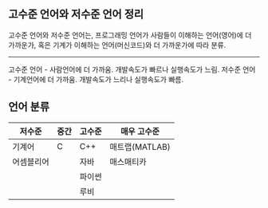 ## 고수준 언어와 저수준 언어 정리
고수준 언어와 저수준 언어는, 프로그래밍 언어가 사람들이 이해하는 언어(영어)에 더 가까운가, 혹은 기계가 이해하는 언어(머신코드)와 더 가까운가에 따라 분류.

***

고수준 언어 - 사람언어에 더 가까움. 개발속도가 빠르나 실행속도가 느림.
저수준 언어 - 기계언어에 더 가까움. 개발속도가 느리나 실행속도가 빠름.

언어 분류
----

|저수준 | 중간 | 고수준 | 매우 고수준|
|------ |-----|------|-----------|
|기계어 | C | C++ | 매트랩(MATLAB)|
|어셈블리어||자바|매스매티카|
|||파이썬|
|||루비|
